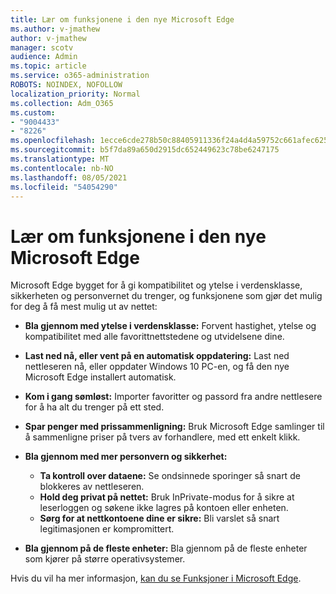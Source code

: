 ```yaml
---
title: Lær om funksjonene i den nye Microsoft Edge
ms.author: v-jmathew
author: v-jmathew
manager: scotv
audience: Admin
ms.topic: article
ms.service: o365-administration
ROBOTS: NOINDEX, NOFOLLOW
localization_priority: Normal
ms.collection: Adm_O365
ms.custom:
- "9004433"
- "8226"
ms.openlocfilehash: 1ecce6cde278b50c88405911336f24a4d4a59752c661afec62536d6dd824662e
ms.sourcegitcommit: b5f7da89a650d2915dc652449623c78be6247175
ms.translationtype: MT
ms.contentlocale: nb-NO
ms.lasthandoff: 08/05/2021
ms.locfileid: "54054290"
---
```

# <a name="learn-about-the-features-of-the-new-microsoft-edge"></a>Lær om funksjonene i den nye Microsoft Edge

Microsoft Edge bygget for å gi kompatibilitet og ytelse i verdensklasse, sikkerheten og personvernet du trenger, og funksjonene som gjør det mulig for deg å få mest mulig ut av nettet:

- **Bla gjennom med ytelse i verdensklasse:** Forvent hastighet, ytelse og kompatibilitet med alle favorittnettstedene og utvidelsene dine.
- **Last ned nå, eller vent på en automatisk oppdatering:** Last ned nettleseren nå, eller oppdater Windows 10 PC-en, og få den nye Microsoft Edge installert automatisk.
- **Kom i gang sømløst:** Importer favoritter og passord fra andre nettlesere for å ha alt du trenger på ett sted.
- **Spar penger med prissammenligning:** Bruk Microsoft Edge samlinger til å sammenligne priser på tvers av forhandlere, med ett enkelt klikk.
- **Bla gjennom med mer personvern og sikkerhet:**
  - **Ta kontroll over dataene:** Se ondsinnede sporinger så snart de blokkeres av nettleseren.
  - **Hold deg privat på nettet:** Bruk InPrivate-modus for å sikre at leserloggen og søkene ikke lagres på kontoen eller enheten.
  - **Sørg for at nettkontoene dine er sikre:** Bli varslet så snart legitimasjonen er kompromittert.

- **Bla gjennom på de fleste enheter:** Bla gjennom på de fleste enheter som kjører på større operativsystemer.

Hvis du vil ha mer informasjon, [kan du se Funksjoner i Microsoft Edge](https://go.microsoft.com/fwlink/?linkid=2146817).
